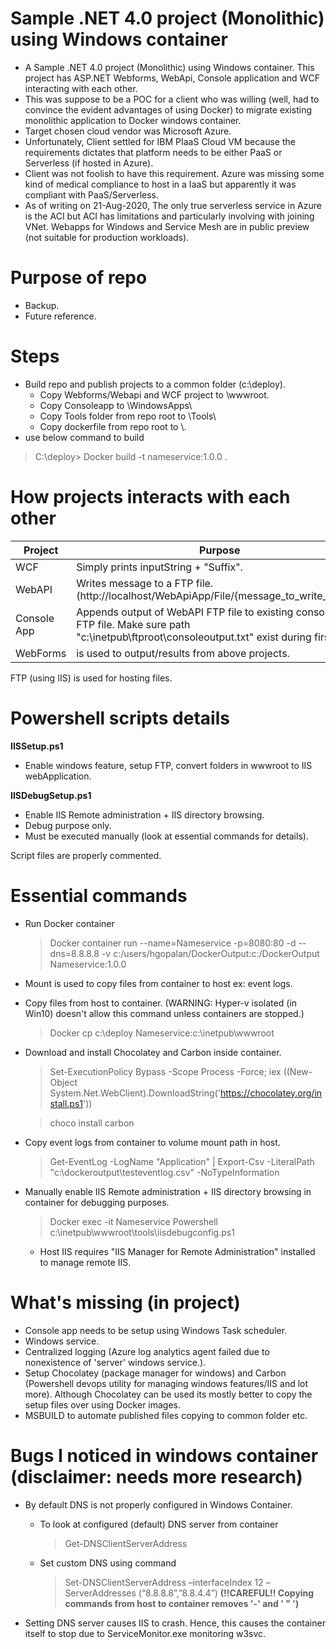 # Sample .NET 4.0 project (Monolithic) using Windows container

- A Sample .NET 4.0 project (Monolithic) using Windows container.
This project has ASP.NET Webforms, WebApi, Console application and WCF interacting with each other. 
- This was suppose to be a POC for a client who was willing (well, had to convince the evident advantages of using Docker) to migrate existing monolithic application to Docker windows container.
- Target chosen cloud vendor was Microsoft Azure.
- Unfortunately, Client settled for IBM PIaaS Cloud VM because the requirements dictates that platform needs to be either PaaS or Serverless (if hosted in Azure).
- Client was not foolish to have this requirement. Azure was missing some kind of medical compliance to host in a IaaS but apparently it was compliant with PaaS/Serverless.
- As of writing on 21-Aug-2020, The only true serverless service in Azure is the ACI but ACI has limitations and particularly involving with joining VNet. Webapps for Windows and Service Mesh are in public preview (not suitable for production workloads).

# Purpose of repo
- Backup.
- Future reference.

# Steps

- Build repo and publish projects to a common folder (c:\deploy).
	- Copy Webforms/Webapi and WCF project to \wwwroot\.
	- Copy Consoleapp to \WindowsApps\
	- Copy Tools folder from repo root to \Tools\
	- Copy dockerfile from repo root to \\.
- use below command to build
>C:\deploy> Docker build -t nameservice:1.0.0 . 

# How projects interacts with each other
|Project|Purpose  |
|--|--|
| WCF | Simply prints inputString + "Suffix". |
| WebAPI | Writes message to a FTP file. (http://localhost/WebApiApp/File/{message_to_write_to_file}) |
| Console App | Appends output of WebAPI FTP file to existing console app FTP file. Make sure path "c:\inetpub\ftproot\consoleoutput.txt" exist during first run.  |
| WebForms | is used to output/results from above projects. |

FTP (using IIS) is used for hosting files.

# Powershell scripts details
**IISSetup.ps1**
* Enable windows feature, setup FTP, convert folders in wwwroot to IIS webApplication. 

**IISDebugSetup.ps1**
* Enable IIS Remote administration + IIS directory browsing. 
* Debug purpose only.
* Must be executed manually (look at essential commands for details).

Script files are properly commented.

# Essential commands
* Run Docker container
	> Docker container run --name=Nameservice -p=8080:80 -d --dns=8.8.8.8 -v c:/users/hgopalan/DockerOutput:c:/DockerOutput Nameservice:1.0.0

* Mount is used to copy files from container to host ex: event logs.
* Copy files from host to container. (WARNING: Hyper-v isolated (in Win10) doesn't allow this command unless containers are stopped.)
	> Docker cp c:\deploy Nameservice:c:\inetpub\wwwroot

* Download and install Chocolatey and Carbon inside container.
	>Set-ExecutionPolicy Bypass -Scope Process -Force; iex ((New-Object System.Net.WebClient).DownloadString('https://chocolatey.org/install.ps1'))
	
	> choco install carbon

* Copy event logs from container to volume mount path in host.
	> Get-EventLog -LogName "Application" | Export-Csv -LiteralPath "c:\dockeroutput\testeventlog.csv" -NoTypeInformation

* Manually enable IIS Remote administration + IIS directory browsing in container for debugging purposes.
	>Docker exec -it Nameservice Powershell c:\inetpub\wwwroot\tools\iisdebugconfig.ps1
	 * Host IIS requires "IIS Manager for Remote Administration" installed to manage remote IIS.

# What's missing (in project)
- Console app needs to be setup using Windows Task scheduler.
- Windows service.
- Centralized logging (Azure log analytics agent failed due to nonexistence of 'server' windows service.).
- Setup Chocolatey (package manager for windows) and Carbon (Powershell devops utility for managing windows features/IIS and lot more). Although Chocolatey can be used its mostly better to copy the setup files over using Docker images.
- MSBUILD to automate published files copying to common folder etc.

# Bugs I noticed in windows container (disclaimer: needs more research)
- By default DNS is not properly configured in Windows Container.
	- To look at configured (default) DNS server from container
	  > Get-DNSClientServerAddress

	- Set custom DNS using command
		>Set-DNSClientServerAddress –interfaceIndex 12 –ServerAddresses (“8.8.8.8”,”8.8.4.4”) 
		**(!!CAREFUL!! Copying commands from host to container removes '-' and ' " ')**
- Setting DNS server causes IIS to crash. Hence, this causes the container itself to stop due to ServiceMonitor.exe monitoring w3svc.
